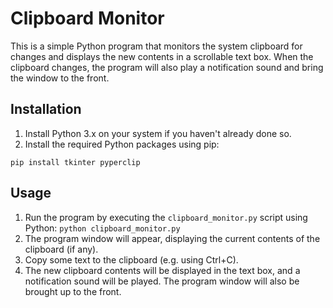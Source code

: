 # Clipboard Monitor
This is a simple Python program that monitors the system clipboard for changes and displays the new contents in a scrollable text box. When the clipboard changes, the program will also play a notification sound and bring the window to the front.

## Installation

1.  Install Python 3.x on your system if you haven't already done so.
2.  Install the required Python packages using pip:
```
pip install tkinter pyperclip
```
## Usage

1.  Run the program by executing the `clipboard_monitor.py` script using Python:
`python clipboard_monitor.py` 
2.  The program window will appear, displaying the current contents of the clipboard (if any).
3.  Copy some text to the clipboard (e.g. using Ctrl+C).
4.  The new clipboard contents will be displayed in the text box, and a notification sound will be played. The program window will also be brought up to the front.
